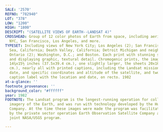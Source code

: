 ```yaml
---
SALE: '2570'
REFNO: "782940"
LOT: "378"
LOW: "1200"
HIGH: "1800"
DESCRIPT: "(SATELLITE VIEWS OF EARTH--LANDSAT 4)"
CROSSHEAD: Group of 12 color photos of Earth from space, including aerial views of
  NYC, San Francisco, Los Angeles, and more.
TYPESET: Including views of New York City; Los Angeles (2); San Francisco (3); Salton
  Sea, California; Death Valley, California; Detroit Michigan and neighbor Windor,
  Ontario (2); Washington, D.C.; and Boston. Each print with stunning simulated color,
  and displaying graphic, textural detail. Chromogenic prints, the images measuring
  14¾x15½ inches (37.5x39.4 cm.), one slightly larger, the sheets 20x16 inches (50.8x40.6
  cm.), nearly all with printed captions, including the Landsat mission number, location,
  date, and specific coordinates and altitude of the satellite, and two with a printed
  caption label with the location and date, on recto. 1982
at-a-glance: ''
footnote_provenance: ''
background_color: "#ffffff"
year: 1982
FOOTNOTE: The Landsat program is the longest-running operation for collecting satellite
  imagery of the Earth, and was run with technology developed by the Hughes Aircraft
  Company. At the time these images were made the program was facilitated in part
  by the private sector operation Earth Observation Satellite Company and is now a
  joint NASA/USGS program.

---
```

